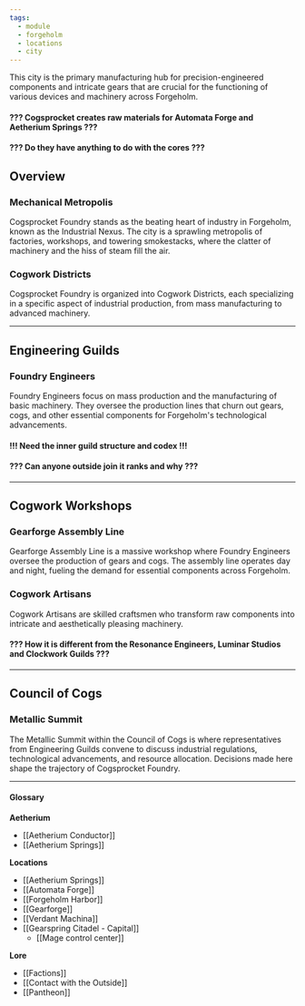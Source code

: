 ```yaml
---
tags:
  - module
  - forgeholm
  - locations
  - city
---
```

This city is the primary manufacturing hub for precision-engineered components and intricate gears that are crucial for the functioning of various devices and machinery across Forgeholm.
#### ??? Cogsprocket creates raw materials for Automata Forge and Aetherium Springs ???
#### ??? Do they have anything to do with the cores ???

## Overview
### Mechanical Metropolis
Cogsprocket Foundry stands as the beating heart of industry in Forgeholm, known as the Industrial Nexus. The city is a sprawling metropolis of factories, workshops, and towering smokestacks, where the clatter of machinery and the hiss of steam fill the air.
### Cogwork Districts
Cogsprocket Foundry is organized into Cogwork Districts, each specializing in a specific aspect of industrial production, from mass manufacturing to advanced machinery.

---
## Engineering Guilds
### Foundry Engineers
Foundry Engineers focus on mass production and the manufacturing of basic machinery. They oversee the production lines that churn out gears, cogs, and other essential components for Forgeholm's technological advancements.
#### !!! Need the inner guild structure and codex !!!
#### ??? Can anyone outside join it ranks and why ???

---
## Cogwork Workshops
### Gearforge Assembly Line
Gearforge Assembly Line is a massive workshop where Foundry Engineers oversee the production of gears and cogs. The assembly line operates day and night, fueling the demand for essential components across Forgeholm.
### Cogwork Artisans
Cogwork Artisans are skilled craftsmen who transform raw components into intricate and aesthetically pleasing machinery. 
#### ??? How it is different from the Resonance Engineers, Luminar Studios and Clockwork Guilds ???

---
## Council of Cogs
### Metallic Summit
The Metallic Summit within the Council of Cogs is where representatives from Engineering Guilds convene to discuss industrial regulations, technological advancements, and resource allocation. Decisions made here shape the trajectory of Cogsprocket Foundry.

---
#### Glossary
**Aetherium**
- [[Aetherium Conductor]]
- [[Aetherium Springs]]

**Locations**
 - [[Aetherium Springs]]
 - [[Automata Forge]]
 - [[Forgeholm Harbor]]
 - [[Gearforge]]
 - [[Verdant Machina]]
 - [[Gearspring Citadel - Capital]]
	 - [[Mage control center]]

**Lore**
- [[Factions]]
- [[Contact with the Outside]]
- [[Pantheon]]